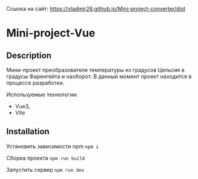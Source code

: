  Ссылка на сайт: https://vladmir26.github.io/Mini-project-converter/dist

<h1>Mini-project-Vue</h1>

<h2>Description</h2>
Мини-проект преобразователя температуры из градусов Цельсия в градусы Фаренгейта и наоборот. 
В данный момент проект находится в процессе разработки.

Используемые технологии: 
 - Vue3,
 - Vite

 <h2>Installation</h2> 
 
 Установить зависимости npm 
 <code>npm i</code>
 
 Сборка проекта 
 <code>npm run build</code>

 Запустить сервер
 <code>npm run dev</code>
 
